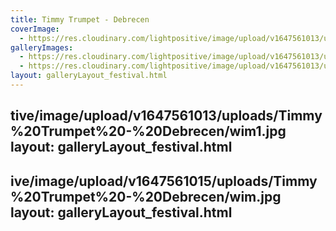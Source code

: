 ```yaml
---
title: Timmy Trumpet - Debrecen
coverImage:
  - https://res.cloudinary.com/lightpositive/image/upload/v1647561013/uploads/Timmy%20Trumpet%20-%20Debrecen/wim2.jpg
galleryImages: 
  - https://res.cloudinary.com/lightpositive/image/upload/v1647561013/uploads/Timmy%20Trumpet%20-%20Debrecen/wim3.jpg
  - https://res.cloudinary.com/lightpositive/image/upload/v1647561013/uploads/Timmy%20Trumpet%20-%20Debrecen/wim2.jpg
layout: galleryLayout_festival.html
---
```

tive/image/upload/v1647561013/uploads/Timmy%20Trumpet%20-%20Debrecen/wim1.jpg
layout: galleryLayout_festival.html
---
ive/image/upload/v1647561015/uploads/Timmy%20Trumpet%20-%20Debrecen/wim.jpg
layout: galleryLayout_festival.html
---
